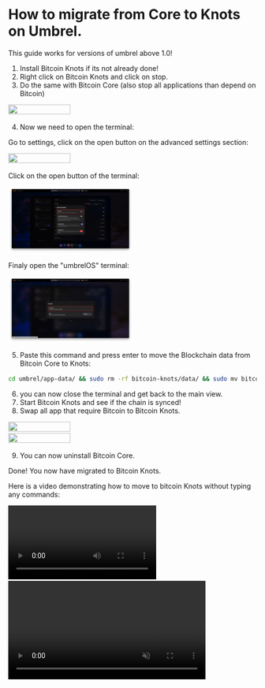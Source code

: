 How to migrate from Core to Knots on Umbrel.
=============

This guide works for versions of umbrel above 1.0!

1. Install Bitcoin Knots if its not already done!
2. Right click on Bitcoin Knots and click on stop.
3. Do the same with Bitcoin Core (also stop all applications than depend on Bitcoin)

<img src="migration/1-migration.png" width="50%" height="50%" />

4. Now we need to open the terminal:

Go to settings, click on the open button on the advanced settings section:

<img src="migration/2-migration.png" width="50%" height="50%" />

Click on the open button of the terminal:

<img src="migration/3-migration.png" width="50%" height="50%" />

Finaly open the "umbrelOS" terminal:

<img src="migration/4-migration.png" width="50%" height="50%" />

5. Paste this command and press enter to move the Blockchain data from Bitcoin Core to Knots:

```bash
cd umbrel/app-data/ && sudo rm -rf bitcoin-knots/data/ && sudo mv bitcoin/data/ bitcoin-knots/ && sudo rm -f bitcoin-knots/data/app/bitcoin-config.json
```

6. you can now close the terminal and get back to the main view.
7. Start Bitcoin Knots and see if the chain is synced!
8. Swap all app that require Bitcoin to Bitcoin Knots.

<img src="migration/5-migration.png" width="50%" height="50%" />

<img src="migration/6-migration.png" width="50%" height="50%" />

9. You can now uninstall Bitcoin Core.

Done! You now have migrated to Bitcoin Knots.


Here is a video demonstrating how to move to bitcoin Knots without typing any commands:

<video src="https://github.com/copy2018/bc-guide/edit/main/page/migration/Migrate-Blockchain.mp4" style="max-width: 100%; height: auto;"></video>
<video src="[page/migration/Migrate-Blockchain.mp4](https://github-production-user-asset-6210df.s3.amazonaws.com/144347307/440258933-450a6f87-0d64-4066-a356-a84d290c6118.mp4?X-Amz-Algorithm=AWS4-HMAC-SHA256&X-Amz-Credential=AKIAVCODYLSA53PQK4ZA%2F20250505%2Fus-east-1%2Fs3%2Faws4_request&X-Amz-Date=20250505T051150Z&X-Amz-Expires=300&X-Amz-Signature=3d86857f4b4b52b536ce36db651dde581d24643ab3b7991e957c3607cd5c6028&X-Amz-SignedHeaders=host)" controls="controls" muted="muted" class="d-block rounded-bottom-2 border-top width-fit" style="max-height:640px; min-height: 200px"> </video>
